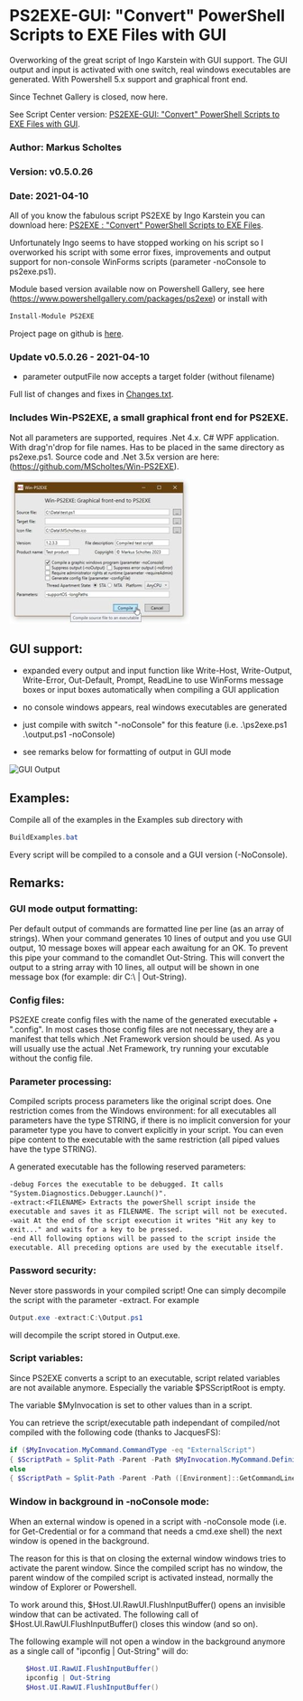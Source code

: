 # PS2EXE-GUI: "Convert" PowerShell Scripts to EXE Files with GUI
Overworking of the great script of Ingo Karstein with GUI support. The GUI output and input is activated with one switch, real windows executables are generated. With Powershell 5.x support and graphical front end.

Since Technet Gallery is closed, now here.

See Script Center version: [PS2EXE-GUI: "Convert" PowerShell Scripts to EXE Files with GUI](https://gallery.technet.microsoft.com/PS2EXE-GUI-Convert-e7cb69d5).

### Author: Markus Scholtes

### Version: v0.5.0.26

### Date: 2021-04-10

All of you know the fabulous script PS2EXE by Ingo Karstein you can download here: [PS2EXE : "Convert" PowerShell Scripts to EXE Files](https://gallery.technet.microsoft.com/scriptcenter/PS2EXE-Convert-PowerShell-9e4e07f1).

Unfortunately Ingo seems to have stopped working on his script so I overworked his script with some error fixes, improvements and output support for non-console WinForms scripts (parameter -noConsole to ps2exe.ps1).


Module based version available now on Powershell Gallery, see here (https://www.powershellgallery.com/packages/ps2exe) or install with
```powershell
Install-Module PS2EXE
```

Project page on github is [here](https://github.com/MScholtes/PS2EXE).


### Update v0.5.0.26 - 2021-04-10
- parameter outputFile now accepts a target folder (without filename)

Full list of changes and fixes in [Changes.txt](Changes.txt).


### Includes Win-PS2EXE, a small graphical front end for PS2EXE.

Not all parameters are supported, requires .Net 4.x. C# WPF application. With drag'n'drop for file names. Has to be placed in the same directory as ps2exe.ps1. Source code and .Net 3.5x version are here: (https://github.com/MScholtes/Win-PS2EXE).

![Screenshot](Screenshot-Small.jpg)


## GUI support:

- expanded every output and input function like Write-Host, Write-Output, Write-Error, Out-Default, Prompt, ReadLine to use WinForms message boxes or input boxes automatically when compiling a GUI application

- no console windows appears, real windows executables are generated

- just compile with switch "-noConsole" for this feature (i.e. .\ps2exe.ps1 .\output.ps1 -noConsole)

- see remarks below for formatting of output in GUI mode

![GUI Output](GUI-Output.jpg)

## Examples:
Compile all of the examples in the Examples sub directory with

```powershell
BuildExamples.bat
```

Every script will be compiled to a console and a GUI version (-NoConsole).


## Remarks:

### GUI mode output formatting:

Per default output of commands are formatted line per line (as an array of strings). When your command generates 10 lines of output and you use GUI output, 10 message boxes will appear each awaitung for an OK. To prevent this pipe your command to the comandlet Out-String. This will convert the output to a string array with 10 lines, all output will be shown in one message box (for example: dir C:\ | Out-String).

### Config files:

PS2EXE create config files with the name of the generated executable + ".config". In most cases those config files are not necessary, they are a manifest that tells which .Net Framework version should be used. As you will usually use the actual .Net Framework, try running your excutable without the config file.

### Parameter processing:

Compiled scripts process parameters like the original script does. One restriction comes from the Windows environment: for all executables all parameters have the type STRING, if there is no implicit conversion for your parameter type you have to convert explicitly in your script. You can even pipe content to the executable with the same restriction (all piped values have the type STRING).

A generated executable has the following reserved parameters:
```
-debug Forces the executable to be debugged. It calls "System.Diagnostics.Debugger.Launch()".
-extract:<FILENAME> Extracts the powerShell script inside the executable and saves it as FILENAME. The script will not be executed.
-wait At the end of the script execution it writes "Hit any key to exit..." and waits for a key to be pressed.
-end All following options will be passed to the script inside the executable. All preceding options are used by the executable itself.
```

### Password security:
Never store passwords in your compiled script! One can simply decompile the script with the parameter -extract. For example
```powershell
Output.exe -extract:C:\Output.ps1
```
will decompile the script stored in Output.exe.

### Script variables:

Since PS2EXE converts a script to an executable, script related variables are not available anymore. Especially the variable $PSScriptRoot is empty.

The variable $MyInvocation is set to other values than in a script.

You can retrieve the script/executable path independant of compiled/not compiled with the following code (thanks to JacquesFS):

```powershell
if ($MyInvocation.MyCommand.CommandType -eq "ExternalScript")
{ $ScriptPath = Split-Path -Parent -Path $MyInvocation.MyCommand.Definition }
else
{ $ScriptPath = Split-Path -Parent -Path ([Environment]::GetCommandLineArgs()[0]) }
```

### Window in background in -noConsole mode:

When an external window is opened in a script with -noConsole mode (i.e. for Get-Credential or for a command that needs a cmd.exe shell) the next window is opened in the background.

The reason for this is that on closing the external window windows tries to activate the parent window. Since the compiled script has no window, the parent window of the compiled script is activated instead, normally the window of Explorer or Powershell.

To work around this, $Host.UI.RawUI.FlushInputBuffer() opens an invisible window that can be activated. The following call of $Host.UI.RawUI.FlushInputBuffer() closes this window (and so on).

The following example will not open a window in the background anymore as a single call of "ipconfig | Out-String" will do:

```powershell
	$Host.UI.RawUI.FlushInputBuffer()
	ipconfig | Out-String
	$Host.UI.RawUI.FlushInputBuffer()
```
